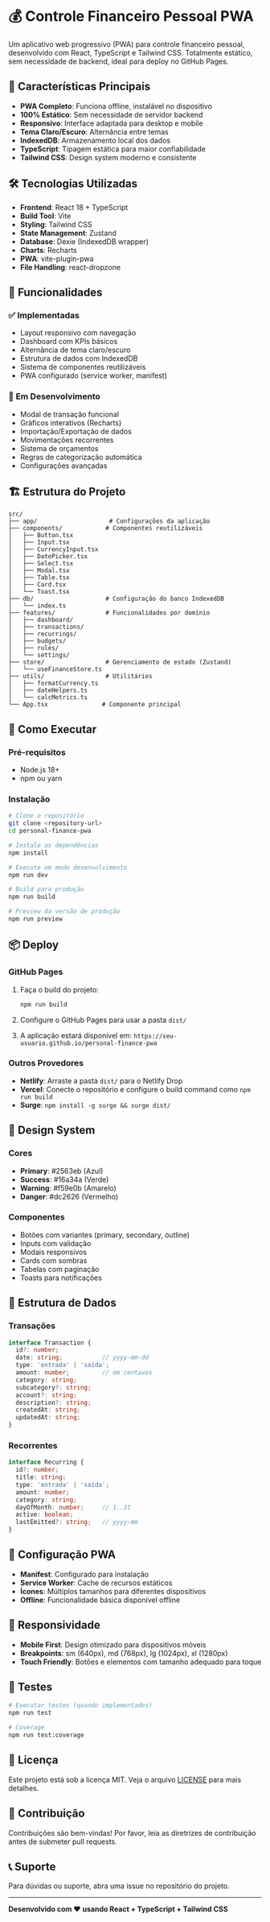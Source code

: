 # 💰 Controle Financeiro Pessoal PWA

Um aplicativo web progressivo (PWA) para controle financeiro pessoal, desenvolvido com React, TypeScript e Tailwind CSS. Totalmente estático, sem necessidade de backend, ideal para deploy no GitHub Pages.

## 🚀 Características Principais

- **PWA Completo**: Funciona offline, instalável no dispositivo
- **100% Estático**: Sem necessidade de servidor backend
- **Responsivo**: Interface adaptada para desktop e mobile
- **Tema Claro/Escuro**: Alternância entre temas
- **IndexedDB**: Armazenamento local dos dados
- **TypeScript**: Tipagem estática para maior confiabilidade
- **Tailwind CSS**: Design system moderno e consistente

## 🛠️ Tecnologias Utilizadas

- **Frontend**: React 18 + TypeScript
- **Build Tool**: Vite
- **Styling**: Tailwind CSS
- **State Management**: Zustand
- **Database**: Dexie (IndexedDB wrapper)
- **Charts**: Recharts
- **PWA**: vite-plugin-pwa
- **File Handling**: react-dropzone

## 📱 Funcionalidades

### ✅ Implementadas
- Layout responsivo com navegação
- Dashboard com KPIs básicos
- Alternância de tema claro/escuro
- Estrutura de dados com IndexedDB
- Sistema de componentes reutilizáveis
- PWA configurado (service worker, manifest)

### 🔄 Em Desenvolvimento
- Modal de transação funcional
- Gráficos interativos (Recharts)
- Importação/Exportação de dados
- Movimentações recorrentes
- Sistema de orçamentos
- Regras de categorização automática
- Configurações avançadas

## 🏗️ Estrutura do Projeto

```
src/
├── app/                    # Configurações da aplicação
├── components/            # Componentes reutilizáveis
│   ├── Button.tsx
│   ├── Input.tsx
│   ├── CurrencyInput.tsx
│   ├── DatePicker.tsx
│   ├── Select.tsx
│   ├── Modal.tsx
│   ├── Table.tsx
│   ├── Card.tsx
│   └── Toast.tsx
├── db/                    # Configuração do banco IndexedDB
│   └── index.ts
├── features/              # Funcionalidades por domínio
│   ├── dashboard/
│   ├── transactions/
│   ├── recurrings/
│   ├── budgets/
│   ├── rules/
│   └── settings/
├── store/                 # Gerenciamento de estado (Zustand)
│   └── useFinanceStore.ts
├── utils/                 # Utilitários
│   ├── formatCurrency.ts
│   ├── dateHelpers.ts
│   └── calcMetrics.ts
└── App.tsx               # Componente principal
```

## 🚀 Como Executar

### Pré-requisitos
- Node.js 18+ 
- npm ou yarn

### Instalação
```bash
# Clone o repositório
git clone <repository-url>
cd personal-finance-pwa

# Instale as dependências
npm install

# Execute em modo desenvolvimento
npm run dev

# Build para produção
npm run build

# Preview da versão de produção
npm run preview
```

## 📦 Deploy

### GitHub Pages
1. Faça o build do projeto:
   ```bash
   npm run build
   ```

2. Configure o GitHub Pages para usar a pasta `dist/`

3. A aplicação estará disponível em: `https://seu-usuario.github.io/personal-finance-pwa`

### Outros Provedores
- **Netlify**: Arraste a pasta `dist/` para o Netlify Drop
- **Vercel**: Conecte o repositório e configure o build command como `npm run build`
- **Surge**: `npm install -g surge && surge dist/`

## 🎨 Design System

### Cores
- **Primary**: #2563eb (Azul)
- **Success**: #16a34a (Verde)
- **Warning**: #f59e0b (Amarelo)
- **Danger**: #dc2626 (Vermelho)

### Componentes
- Botões com variantes (primary, secondary, outline)
- Inputs com validação
- Modais responsivos
- Cards com sombras
- Tabelas com paginação
- Toasts para notificações

## 💾 Estrutura de Dados

### Transações
```typescript
interface Transaction {
  id?: number;
  date: string;           // yyyy-mm-dd
  type: 'entrada' | 'saida';
  amount: number;         // em centavos
  category: string;
  subcategory?: string;
  account?: string;
  description?: string;
  createdAt: string;
  updatedAt: string;
}
```

### Recorrentes
```typescript
interface Recurring {
  id?: number;
  title: string;
  type: 'entrada' | 'saida';
  amount: number;
  category: string;
  dayOfMonth: number;     // 1..31
  active: boolean;
  lastEmitted?: string;   // yyyy-mm
}
```

## 🔧 Configuração PWA

- **Manifest**: Configurado para instalação
- **Service Worker**: Cache de recursos estáticos
- **Ícones**: Múltiplos tamanhos para diferentes dispositivos
- **Offline**: Funcionalidade básica disponível offline

## 📱 Responsividade

- **Mobile First**: Design otimizado para dispositivos móveis
- **Breakpoints**: sm (640px), md (768px), lg (1024px), xl (1280px)
- **Touch Friendly**: Botões e elementos com tamanho adequado para toque

## 🧪 Testes

```bash
# Executar testes (quando implementados)
npm run test

# Coverage
npm run test:coverage
```

## 📄 Licença

Este projeto está sob a licença MIT. Veja o arquivo [LICENSE](LICENSE) para mais detalhes.

## 🤝 Contribuição

Contribuições são bem-vindas! Por favor, leia as diretrizes de contribuição antes de submeter pull requests.

## 📞 Suporte

Para dúvidas ou suporte, abra uma issue no repositório do projeto.

---

**Desenvolvido com ❤️ usando React + TypeScript + Tailwind CSS**
